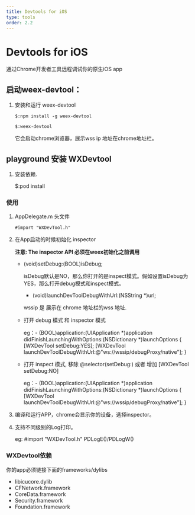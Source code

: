 ```yaml
---
title: Devtools for iOS
type: tools
order: 2.2
---
```


# Devtools for iOS

通过Chrome开发者工具远程调试你的原生iOS app
## 启动weex-devtool：
1. 安装和运行 weex-devtool
   
   ```
   $:npm install -g weex-devtool
   
   $:weex-devtool  
   ```
   
   它会启动chrome浏览器，展示wss ip 地址在chrome地址栏。
## playground 安装 WXDevtool
1. 安装依赖.
   
      $:pod install
### 使用
1. AppDelegate.m 头文件 
   
   ```
   #import "WXDevTool.h"
   ```
2. 在App启动的时候初始化 inspector
   
     **注意: The inspector API 必须在weex初始化之前调用**
   - (void)setDebug:(BOOL)isDebug;
     
     isDebug默认是NO，那么你打开的是inspect模式。假如设置isDebug为YES，那么打开debug模式和inspect模式。
     - (void)launchDevToolDebugWithUrl:(NSString *)url;
     
     wssip 是 展示在 chrome 地址栏的wss 地址.
   - 打开 debug 模式 和 inspector 模式
     
       eg：- (BOOL)application:(UIApplication *)application didFinishLaunchingWithOptions:(NSDictionary *)launchOptions
         {
           [WXDevTool setDebug:YES];
           [WXDevTool launchDevToolDebugWithUrl:@"ws://wssip/debugProxy/native"];
         }
   - 打开 inspect 模式, 移除 @selector(setDebug:) 或者 增加 [WXDevTool setDebug:NO]
     
       eg：- (BOOL)application:(UIApplication *)application didFinishLaunchingWithOptions:(NSDictionary *)launchOptions
         {
           [WXDevTool launchDevToolDebugWithUrl:@"ws://wssip/debugProxy/native"];
         }
3. 编译和运行APP，chrome会显示你的设备，选择inspector。
4. 支持不同级别的Log打印。
   
      eg: #import "WXDevTool.h"
          PDLogE()/PDLogW()
### WXDevtool依赖

你的app必须链接下面的frameworks/dylibs
- libicucore.dylib
- CFNetwork.framework
- CoreData.framework
- Security.framework
- Foundation.framework
